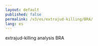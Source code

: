 ```yaml
---
layout: default
published: false
permalink: /v3/es/extrajud-killing/BRA/
lang: es
---
```


extrajud-killing analysis BRA
